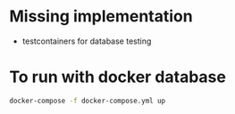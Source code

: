# Missing implementation
- testcontainers for database testing

# To run with docker database
```bash
docker-compose -f docker-compose.yml up
```

